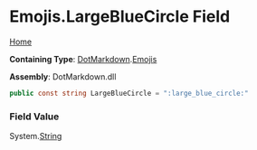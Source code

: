 # Emojis\.LargeBlueCircle Field

[Home](../../../README.md)

**Containing Type**: [DotMarkdown](../../README.md)\.[Emojis](../README.md)

**Assembly**: DotMarkdown\.dll

```csharp
public const string LargeBlueCircle = ":large_blue_circle:"
```

### Field Value

System\.[String](https://docs.microsoft.com/en-us/dotnet/api/system.string)
